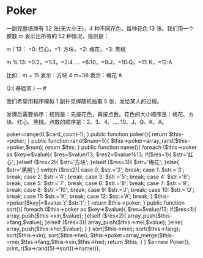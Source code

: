 # Poker
一副完整纸牌有 52 张(无大小王)，4 种不同花色，每种花色 13 张。我们用一个整数 m 表示出所有的 52 种情况，规则是：

m / 13： =0: 红心，=1: 方块，=2: 梅花，=3: 黑桃

m % 13: =0:2，=1:3，=2:4 .... =8:10，=9:J，=10:Q，=11: K，=12:A

比如：m = 15 表示：方块 4 m=38 表示：梅花 A

Q:( 基础项 ) -- #

我们希望用程序模拟 1 副扑克牌随机抽取 5 张，发给某人的过程。

发牌后需要排序：规则是：先按花色，再按点数。花色的大小顺序是：梅花、方块、红心、黑桃。点数的顺序是：2、3、4、…. 10、J、Q、K、A。
<?php
    class Poker{
        private $poker;
        private $xin=array();
        private $fang=array();
        private $mei=array();
        private $hei=array();
        function __construct($card_count=52){
            $this->poker=range(0,$card_count-1);
        }
        public function poker(){
            return $this->poker;
        }

        public function rand($num=5){
            $this->poker=array_rand($this->poker,$num);
            return $this;
        }

        public function name(){
            foreach ($this->poker as $key=>$value){
                $res=$value/13;
                $res2=$value%13;
                if($res<1){
                    $str='红心';
                }elseif ($res<2){
                    $str='方块';
                }elseif ($res<3){
                    $str='梅花';
                }else{
                    $str='黑桃';
                }

                switch ($res2){
                    case 0:
                        $str.='2';
                        break;
                    case 1:
                        $str.='3';
                        break;
                    case 2:
                        $str.='4';
                        break;
                    case 3:
                        $str.='5';
                        break;
                    case 4:
                        $str.='6';
                        break;
                    case 5:
                        $str.='7';
                        break;
                    case 6:
                        $str.='8';
                        break;
                    case 7:
                        $str.='9';
                        break;
                    case 8:
                        $str.='10';
                        break;
                    case 9:
                        $str.='J';
                        break;
                    case 10:
                        $str.='Q';
                        break;
                    case 11:
                        $str.='K';
                        break;
                    case 12:
                        $str.='A';
                        break;

                }
                $this->poker[$key]=$value.'('.$str.')';
            }
            return $this->poker;
        }

        public function sort(){
            foreach ($this->poker as $key=>$value){
                $res=$value/13;

                if($res<1){
                    array_push($this->xin,$value);
                }elseif ($res<2){
                    array_push($this->fang,$value);
                }elseif ($res<3){
                    array_push($this->mei,$value);
                }else{
                    array_push($this->hei,$value);
                }
            }
            sort($this->mei);
            sort($this->fang);
            sort($this->xin);
            sort($this->hei);
            $this->poker=array_merge($this->mei,$this->fang,$this->xin,$this->hei);
            return $this;
        }
    }

    $a=new Poker();
    print_r($a->rand(5)->sort()->name());
